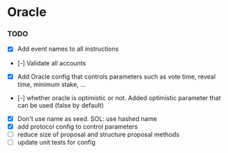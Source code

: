 # Oracle

### TODO

- [x] Add event names to all instructions
- [-] Validate all accounts
- [x] Add Oracle config that controls parameters such as vote time, reveal time, minimum stake, ...
- [-] whether oracle is optimistic or not. Added optimistic parameter that can be used (false by default)
- [x] Don't use name as seed. SOL: use hashed name
- [x] add protocol config to control parameters
- [ ] reduce size of proposal and structure proposal methods
- [ ] update unit tests for config
